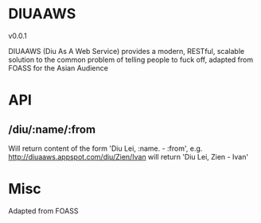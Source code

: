 # DIUAAWS

v0.0.1

DIUAAWS (Diu As A Web Service) provides a modern, RESTful, scalable solution to the common problem of telling people to fuck off, adapted from FOASS for the Asian Audience

# API

## /diu/:name/:from

Will return content of the form 'Diu Lei, :name. - :from', e.g. http://diuaaws.appspot.com/diu/Zien/Ivan will return 'Diu Lei, Zien - Ivan'

# Misc

Adapted from FOASS